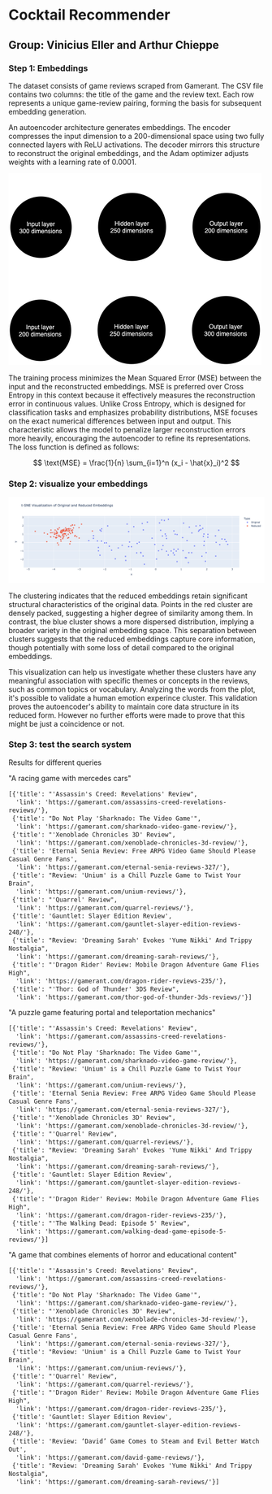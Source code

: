 # **Cocktail Recommender**

## Group: Vinicius Eller and Arthur Chieppe

### Step 1: Embeddings

The dataset consists of game reviews scraped from Gamerant. The CSV file contains two columns: the title of the game and the review text. Each row represents a unique game-review pairing, forming the basis for subsequent embedding generation.

An autoencoder architecture generates embeddings. The encoder compresses the input dimension to a 200-dimensional space using two fully connected layers with ReLU activations. The decoder mirrors this structure to reconstruct the original embeddings, and the Adam optimizer adjusts weights with a learning rate of 0.0001.

![Neural network topology](img/topology.png)

The training process minimizes the Mean Squared Error (MSE) between the input and the reconstructed embeddings. MSE is preferred over Cross Entropy in this context because it effectively measures the reconstruction error in continuous values. Unlike Cross Entropy, which is designed for classification tasks and emphasizes probability distributions, MSE focuses on the exact numerical differences between input and output. This characteristic allows the model to penalize larger reconstruction errors more heavily, encouraging the autoencoder to refine its representations. The loss function is defined as follows:

$$
\text{MSE} = \frac{1}{n} \sum_{i=1}^n (x_i - \hat{x}_i)^2
$$

### Step 2: visualize your embeddings

![Neural network topology](img/tsneEmbeddings.png)

The clustering indicates that the reduced embeddings retain significant structural characteristics of the original data. Points in the red cluster are densely packed, suggesting a higher degree of similarity among them. In contrast, the blue cluster shows a more dispersed distribution, implying a broader variety in the original embedding space. This separation between clusters suggests that the reduced embeddings capture core information, though potentially with some loss of detail compared to the original embeddings.

This visualization can help us investigate whether these clusters have any meaningful association with specific themes or concepts in the reviews, such as common topics or vocabulary. 
Analyzing the words from the plot, it's possible to validate a human emotion experince cluster. This validation proves the autoencoder's ability to maintain core data structure in its reduced form. However no further efforts were made to prove that this might be just a coincidence or not.

### Step 3: test the search system

Results for different queries

"A racing game with mercedes cars"
```
[{'title': "'Assassin's Creed: Revelations' Review",
  'link': 'https://gamerant.com/assassins-creed-revelations-reviews/'},
 {'title': "Do Not Play 'Sharknado: The Video Game'",
  'link': 'https://gamerant.com/sharknado-video-game-review/'},
 {'title': "'Xenoblade Chronicles 3D' Review",
  'link': 'https://gamerant.com/xenoblade-chronicles-3d-review/'},
 {'title': 'Eternal Senia Review: Free ARPG Video Game Should Please Casual Genre Fans',
  'link': 'https://gamerant.com/eternal-senia-reviews-327/'},
 {'title': "Review: 'Unium' is a Chill Puzzle Game to Twist Your Brain",
  'link': 'https://gamerant.com/unium-reviews/'},
 {'title': "'Quarrel' Review",
  'link': 'https://gamerant.com/quarrel-reviews/'},
 {'title': 'Gauntlet: Slayer Edition Review',
  'link': 'https://gamerant.com/gauntlet-slayer-edition-reviews-248/'},
 {'title': "Review: 'Dreaming Sarah' Evokes 'Yume Nikki' And Trippy Nostalgia",
  'link': 'https://gamerant.com/dreaming-sarah-reviews/'},
 {'title': "'Dragon Rider' Review: Mobile Dragon Adventure Game Flies High",
  'link': 'https://gamerant.com/dragon-rider-reviews-235/'},
 {'title': "'Thor: God of Thunder' 3DS Review",
  'link': 'https://gamerant.com/thor-god-of-thunder-3ds-reviews/'}]
```

"A puzzle game featuring portal and teleportation mechanics"
```
[{'title': "'Assassin's Creed: Revelations' Review",
  'link': 'https://gamerant.com/assassins-creed-revelations-reviews/'},
 {'title': "Do Not Play 'Sharknado: The Video Game'",
  'link': 'https://gamerant.com/sharknado-video-game-review/'},
 {'title': "Review: 'Unium' is a Chill Puzzle Game to Twist Your Brain",
  'link': 'https://gamerant.com/unium-reviews/'},
 {'title': 'Eternal Senia Review: Free ARPG Video Game Should Please Casual Genre Fans',
  'link': 'https://gamerant.com/eternal-senia-reviews-327/'},
 {'title': "'Xenoblade Chronicles 3D' Review",
  'link': 'https://gamerant.com/xenoblade-chronicles-3d-review/'},
 {'title': "'Quarrel' Review",
  'link': 'https://gamerant.com/quarrel-reviews/'},
 {'title': "Review: 'Dreaming Sarah' Evokes 'Yume Nikki' And Trippy Nostalgia",
  'link': 'https://gamerant.com/dreaming-sarah-reviews/'},
 {'title': 'Gauntlet: Slayer Edition Review',
  'link': 'https://gamerant.com/gauntlet-slayer-edition-reviews-248/'},
 {'title': "'Dragon Rider' Review: Mobile Dragon Adventure Game Flies High",
  'link': 'https://gamerant.com/dragon-rider-reviews-235/'},
 {'title': "'The Walking Dead: Episode 5' Review",
  'link': 'https://gamerant.com/walking-dead-game-episode-5-reviews/'}]
```

"A game that combines elements of horror and educational content"
```
[{'title': "'Assassin's Creed: Revelations' Review",
  'link': 'https://gamerant.com/assassins-creed-revelations-reviews/'},
 {'title': "Do Not Play 'Sharknado: The Video Game'",
  'link': 'https://gamerant.com/sharknado-video-game-review/'},
 {'title': "'Xenoblade Chronicles 3D' Review",
  'link': 'https://gamerant.com/xenoblade-chronicles-3d-review/'},
 {'title': 'Eternal Senia Review: Free ARPG Video Game Should Please Casual Genre Fans',
  'link': 'https://gamerant.com/eternal-senia-reviews-327/'},
 {'title': "Review: 'Unium' is a Chill Puzzle Game to Twist Your Brain",
  'link': 'https://gamerant.com/unium-reviews/'},
 {'title': "'Quarrel' Review",
  'link': 'https://gamerant.com/quarrel-reviews/'},
 {'title': "'Dragon Rider' Review: Mobile Dragon Adventure Game Flies High",
  'link': 'https://gamerant.com/dragon-rider-reviews-235/'},
 {'title': 'Gauntlet: Slayer Edition Review',
  'link': 'https://gamerant.com/gauntlet-slayer-edition-reviews-248/'},
 {'title': 'Review: ‘David’ Game Comes to Steam and Evil Better Watch Out',
  'link': 'https://gamerant.com/david-game-reviews/'},
 {'title': "Review: 'Dreaming Sarah' Evokes 'Yume Nikki' And Trippy Nostalgia",
  'link': 'https://gamerant.com/dreaming-sarah-reviews/'}]
```